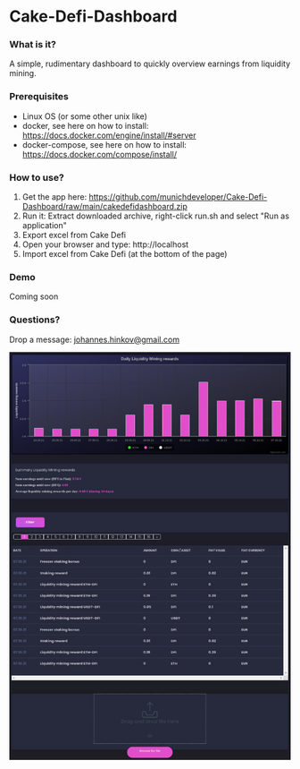 # Cake-Defi-Dashboard

### What is it?
A simple, rudimentary dashboard to quickly overview earnings from liquidity mining.

### Prerequisites
- Linux OS (or some other unix like)
- docker, see here on how to install: https://docs.docker.com/engine/install/#server
- docker-compose, see here on how to install: https://docs.docker.com/compose/install/

### How to use?
1. Get the app here: https://github.com/munichdeveloper/Cake-Defi-Dashboard/raw/main/cakedefidashboard.zip
2. Run it: Extract downloaded archive, right-click run.sh and select "Run as application"
3. Export excel from Cake Defi
4. Open your browser and type: http://localhost
5. Import excel from Cake Defi (at the bottom of the page)

### Demo
Coming soon

### Questions?
Drop a message: johannes.hinkov@gmail.com

![alt text](https://github.com/munichdeveloper/Cake-Defi-Dashboard/blob/main/cddashboard.png "Cake Defi Dashboard for Liquidity Minings")
